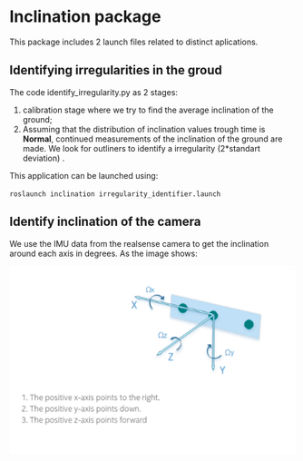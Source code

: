 # Inclination package

This package includes 2 launch files related to distinct aplications.

## Identifying irregularities in the groud

The code identify_irregularity.py as 2 stages:

1. calibration stage where we try to find the average inclination of the ground;
2. Assuming that the distribution of inclination values trough time is **Normal**, continued measurements of the inclination of the ground are made. We look for outliners to identify a irregularity (2*standart deviation) .

This application can be launched using:

`roslaunch inclination irregularity_identifier.launch`

## Identify inclination of the camera

We use the IMU data from the realsense camera to get the inclination around each axis in degrees. As the image shows:

![](imgs/Intel_orientation.PNG )

